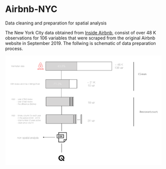 # Airbnb-NYC
Data cleaning and preparation for spatial analysis


The New York City data obtained from [Inside Airbnb](http://insideairbnb.com), consist of over 48 K observations for 106 variables that were scraped from the original Airbnb website in September 2019. The follwing is schematic of data preparation process.


![](https://github.com/RawanAloula/Airbnb-NYC/blob/master/Overiew.png)
